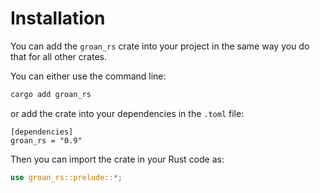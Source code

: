 # Installation

You can add the `groan_rs` crate into your project in the same way you do that for all other crates.

You can either use the command line:

```bash
cargo add groan_rs
```

or add the crate into your dependencies in the `.toml` file:

```
[dependencies]
groan_rs = "0.9"
```

Then you can import the crate in your Rust code as:

```rust
use groan_rs::prelude::*;
```